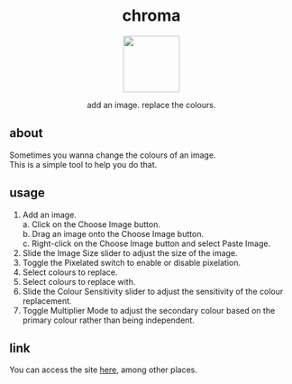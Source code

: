 <div align="center">
  <h1>chroma</h1>
  <img src="https://github.com/Jordy3D/chroma/blob/main/assets/favicon.png" height=100>
  <p>add an image. replace the colours.</p>
</div>

## about

Sometimes you wanna change the colours of an image.  
This is a simple tool to help you do that.

## usage

1. Add an image.  
   a. Click on the Choose Image button.  
   b. Drag an image onto the Choose Image button.  
   c. Right-click on the Choose Image button and select Paste Image.
2. Slide the Image Size slider to adjust the size of the image.
3. Toggle the Pixelated switch to enable or disable pixelation.
4. Select colours to replace.
5. Select colours to replace with.
6. Slide the Colour Sensitivity slider to adjust the sensitivity of the colour replacement.
7. Toggle Multiplier Mode to adjust the secondary colour based on the primary colour rather than being independent.

## link

You can access the site [here](https://jordy3d.github.io/chroma/), among other places.